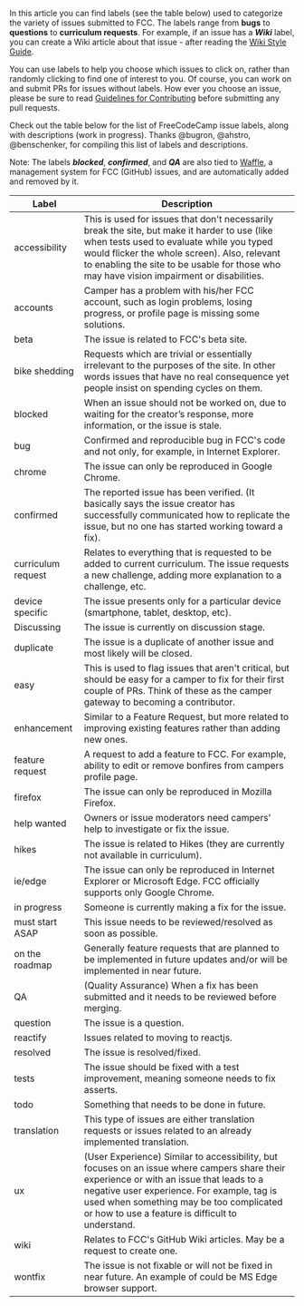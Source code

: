 In this article you can find labels (see the table below) used to categorize the variety of issues submitted to FCC. The labels range from **bugs** to **questions** to **curriculum requests**. For example, if an issue has a ***Wiki*** label, you can create a Wiki article about that issue - after reading the [Wiki Style Guide](https://github.com/FreeCodeCamp/FreeCodeCamp/wiki/Wiki-Style-Guide). 

You can use labels to help you choose which issues to click on, rather than randomly clicking to find one of interest to you. Of course, you can work on and submit PRs for issues without labels. How ever you choose an issue, please be sure to read [Guidelines for Contributing](https://github.com/FreeCodeCamp/FreeCodeCamp/blob/staging/CONTRIBUTING.md) before submitting any pull requests.

Check out the table below for the list of FreeCodeCamp issue labels, along with descriptions (work in progress). Thanks @bugron, @ahstro, @benschenker, for compiling this list of labels and descriptions.

Note: The labels ***blocked***, ***confirmed***, and ***QA*** are also tied to [Waffle](https://waffle.io/freecodecamp/freecodecamp), a management system for FCC (GitHub) issues, and are automatically added and removed by it.

| Label              | Description | 
| ------------------ | ----------- | 
| accessibility      | This is used for issues that don't necessarily break the site, but make it harder to use (like when tests used to evaluate while you typed would flicker the whole screen). Also, relevant to enabling the site to be usable for those who may have vision impairment or disabilities.|
| accounts           | Camper has a problem with his/her FCC account, such as login problems, losing progress, or profile page is missing some solutions.|
| beta               | The issue is related to FCC's beta site.|
| bike shedding      | Requests which are trivial or essentially irrelevant to the purposes of the site. In other words issues that have no real consequence yet people insist on spending cycles on them.|
| blocked            | When an issue should not be worked on, due to waiting for the creator’s response, more information, or the issue is stale.|
| bug                | Confirmed and reproducible bug in FCC's code and not only, for example, in Internet Explorer.
| chrome             | The issue can only be reproduced in Google Chrome.|
| confirmed          | The reported issue has been verified. (It basically says the issue creator has successfully communicated how to replicate the issue, but no one has started working toward a fix).|
| curriculum request | Relates to everything that is requested to be added to current curriculum. The issue requests a new challenge, adding more explanation to a challenge, etc.|
| device specific    | The issue presents only for a particular device (smartphone, tablet, desktop, etc).|
| Discussing         | The issue is currently on discussion stage. |
| duplicate          | The issue is a duplicate of another issue and most likely will be closed.|
| easy               | This is used to flag issues that aren't critical, but should be easy for a camper to fix for their first couple of PRs. Think of these as the camper gateway to becoming a contributor. |
| enhancement        | Similar to a Feature Request, but more related to improving existing features rather than adding new ones.|
| feature request    | A request to add a feature to FCC. For example, ability to edit or remove bonfires from campers profile page.|
| firefox            | The issue can only be reproduced in Mozilla Firefox.|
| help wanted        | Owners or issue moderators need campers’ help to investigate or fix the issue.|
| hikes              | The issue is related to Hikes (they are currently not available in curriculum).|
| ie/edge            | The issue can only be reproduced in Internet Explorer or Microsoft Edge. FCC officially supports only Google Chrome.|
| in progress        | Someone is currently making a fix for the issue.|
| must start ASAP    | This issue needs to be reviewed/resolved as soon as possible.|
| on the roadmap     | Generally feature requests that are planned to be implemented in future updates and/or will be implemented in near future.|
| QA                 | (Quality Assurance) When a fix has been submitted and it needs to be reviewed before merging.|
| question           | The issue is a question.|
| reactify           | Issues related to moving to reactjs.|
| resolved           | The issue is resolved/fixed.|
| tests              | The issue should be fixed with a test improvement, meaning someone needs to fix asserts.|
| todo               | Something that needs to be done in future.|
| translation        | This type of issues are either translation requests or issues related to an already implemented translation.|
| ux                 | (User Experience) Similar to accessibility, but focuses on an issue where campers share their experience or with an issue that leads to a negative user experience. For example, tag is used when something may be too complicated or how to use a feature is difficult to understand.|
| wiki               | Relates to FCC's GitHub Wiki articles. May be a request to create one. |
| wontfix            | The issue is not fixable or will not be fixed in near future. An example of could be MS Edge browser support.|
